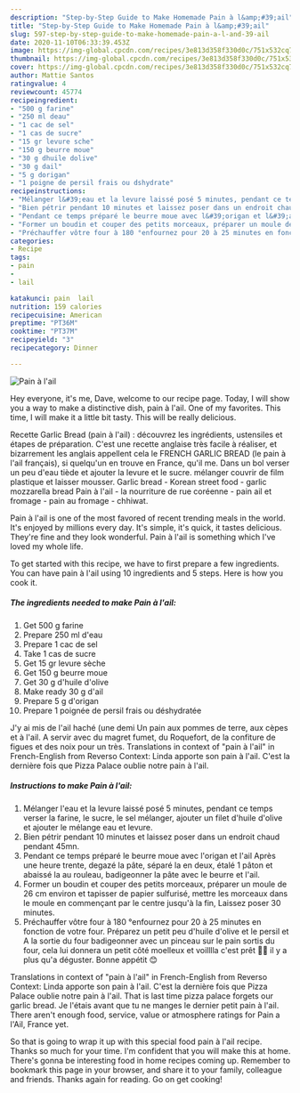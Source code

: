 ```yaml
---
description: "Step-by-Step Guide to Make Homemade Pain à l&amp;#39;ail"
title: "Step-by-Step Guide to Make Homemade Pain à l&amp;#39;ail"
slug: 597-step-by-step-guide-to-make-homemade-pain-a-l-and-39-ail
date: 2020-11-10T06:33:39.453Z
image: https://img-global.cpcdn.com/recipes/3e813d358f330d0c/751x532cq70/pain-a-lail-photo-principale-de-la-recette.jpg
thumbnail: https://img-global.cpcdn.com/recipes/3e813d358f330d0c/751x532cq70/pain-a-lail-photo-principale-de-la-recette.jpg
cover: https://img-global.cpcdn.com/recipes/3e813d358f330d0c/751x532cq70/pain-a-lail-photo-principale-de-la-recette.jpg
author: Mattie Santos
ratingvalue: 4
reviewcount: 45774
recipeingredient:
- "500 g farine"
- "250 ml deau"
- "1 cac de sel"
- "1 cas de sucre"
- "15 gr levure sche"
- "150 g beurre moue"
- "30 g dhuile dolive"
- "30 g dail"
- "5 g dorigan"
- "1 poigne de persil frais ou dshydrate"
recipeinstructions:
- "Mélanger l&#39;eau et la levure laissé posé 5 minutes, pendant ce temps verser la farine, le sucre, le sel mélanger, ajouter un filet d&#39;huile d&#39;olive et ajouter le mélange eau et levure."
- "Bien pétrir pendant 10 minutes et laissez poser dans un endroit chaud pendant 45mn."
- "Pendant ce temps préparé le beurre moue avec l&#39;origan et l&#39;ail Après une heure trente, degazé la pâte, séparé la en deux, étalé 1 pâton et abaissé la au rouleau, badigeonner la pâte avec le beurre et l&#39;ail."
- "Former un boudin et couper des petits morceaux, préparer un moule de 26 cm environ et tapisser de papier sulfurisé, mettre les morceaux dans le moule en commençant par le centre jusqu&#39;à la fin, Laissez poser 30 minutes."
- "Préchauffer vôtre four à 180 °enfournez pour 20 à 25 minutes en fonction de votre four. Préparez un petit peu d&#39;huile d&#39;olive et le persil et A la sortie du four badigeonner avec un pinceau sur le pain sortis du four, cela lui donnera un petit côté moelleux et voilllla c&#39;est prêt 👍🏾 il y a plus qu&#39;a déguster. Bonne appétit 😊"
categories:
- Recipe
tags:
- pain
- 
- lail

katakunci: pain  lail 
nutrition: 159 calories
recipecuisine: American
preptime: "PT36M"
cooktime: "PT37M"
recipeyield: "3"
recipecategory: Dinner

---
```



![Pain à l&#39;ail](https://img-global.cpcdn.com/recipes/3e813d358f330d0c/751x532cq70/pain-a-lail-photo-principale-de-la-recette.jpg)

Hey everyone, it's me, Dave, welcome to our recipe page. Today, I will show you a way to make a distinctive dish, pain à l&#39;ail. One of my favorites. This time, I will make it a little bit tasty. This will be really delicious.

Recette Garlic Bread (pain à l&#39;ail) : découvrez les ingrédients, ustensiles et étapes de préparation. C&#39;est une recette anglaise très facile à réaliser, et bizarrement les anglais appellent cela le FRENCH GARLIC BREAD (le pain à l&#39;ail français), si quelqu&#39;un en trouve en France, qu&#39;il me. Dans un bol verser un peu d&#39;eau tiède et ajouter la levure et le sucre. mélanger couvrir de film plastique et laisser mousser. Garlic bread - Korean street food - garlic mozzarella bread Pain à l&#39;ail - la nourriture de rue coréenne - pain ail et fromage - pain au fromage - chhiwat.

Pain à l&#39;ail is one of the most favored of recent trending meals in the world. It's enjoyed by millions every day. It's simple, it's quick, it tastes delicious. They're fine and they look wonderful. Pain à l&#39;ail is something which I've loved my whole life.


To get started with this recipe, we have to first prepare a few ingredients. You can have pain à l&#39;ail using 10 ingredients and 5 steps. Here is how you cook it.

<!--inarticleads1-->

##### The ingredients needed to make Pain à l&#39;ail:

1. Get 500 g farine
1. Prepare 250 ml d&#39;eau
1. Prepare 1 cac de sel
1. Take 1 cas de sucre
1. Get 15 gr levure sèche
1. Get 150 g beurre moue
1. Get 30 g d&#39;huile d&#39;olive
1. Make ready 30 g d&#39;ail
1. Prepare 5 g d&#39;origan
1. Prepare 1 poignée de persil frais ou déshydratée


J&#39;y ai mis de l&#39;ail haché (une demi Un pain aux pommes de terre, aux cèpes et à l&#39;ail. A servir avec du magret fumet, du Roquefort, de la confiture de figues et des noix pour un très. Translations in context of &#34;pain à l&#39;ail&#34; in French-English from Reverso Context: Linda apporte son pain à l&#39;ail. C&#39;est la dernière fois que Pizza Palace oublie notre pain à l&#39;ail. 

<!--inarticleads2-->

##### Instructions to make Pain à l&#39;ail:

1. Mélanger l&#39;eau et la levure laissé posé 5 minutes, pendant ce temps verser la farine, le sucre, le sel mélanger, ajouter un filet d&#39;huile d&#39;olive et ajouter le mélange eau et levure.
1. Bien pétrir pendant 10 minutes et laissez poser dans un endroit chaud pendant 45mn.
1. Pendant ce temps préparé le beurre moue avec l&#39;origan et l&#39;ail Après une heure trente, degazé la pâte, séparé la en deux, étalé 1 pâton et abaissé la au rouleau, badigeonner la pâte avec le beurre et l&#39;ail.
1. Former un boudin et couper des petits morceaux, préparer un moule de 26 cm environ et tapisser de papier sulfurisé, mettre les morceaux dans le moule en commençant par le centre jusqu&#39;à la fin, Laissez poser 30 minutes.
1. Préchauffer vôtre four à 180 °enfournez pour 20 à 25 minutes en fonction de votre four. Préparez un petit peu d&#39;huile d&#39;olive et le persil et A la sortie du four badigeonner avec un pinceau sur le pain sortis du four, cela lui donnera un petit côté moelleux et voilllla c&#39;est prêt 👍🏾 il y a plus qu&#39;a déguster. Bonne appétit 😊


Translations in context of &#34;pain à l&#39;ail&#34; in French-English from Reverso Context: Linda apporte son pain à l&#39;ail. C&#39;est la dernière fois que Pizza Palace oublie notre pain à l&#39;ail. That is last time pizza palace forgets our garlic bread. Je l&#39;étais avant que tu ne manges le dernier petit pain à l&#39;ail. There aren&#39;t enough food, service, value or atmosphere ratings for Pain a l&#39;Ail, France yet. 

So that is going to wrap it up with this special food pain à l&#39;ail recipe. Thanks so much for your time. I'm confident that you will make this at home. There's gonna be interesting food in home recipes coming up. Remember to bookmark this page in your browser, and share it to your family, colleague and friends. Thanks again for reading. Go on get cooking!
